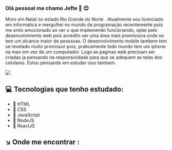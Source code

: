 ### Olá pessoal me chamo Jefte  👋 :blush:

<!--
**souza-jefte/souza-jefte** is a ✨ _special_ ✨ repository because its `README.md` (this file) appears on your GitHub profile.

Here are some ideas to get you started:

- 🔭 I’m currently working on ...
- 🌱 I’m currently learning ...
- 👯 I’m looking to collaborate on ...
- 🤔 I’m looking for help with ...
- 💬 Ask me about ...
- 📫 How to reach me: ...
- 😄 Pronouns: ...
- ⚡ Fun fact: ...
-->

Moro em Natal no estado Rio Grande do Norte . Atualmente sou licenciado em informatica e mergulhei no mundo da programação recentemente pois me sinto emocionado ao ver o que implementei funcionando, optei pelo desenvolvimento web pois acredito ser uma área  mais promissora onde se tem um alcance maior de pesssoas. O desenvolvimento mobile tambem tem se revelado muito promissor pois,  praticamente todo mundo tem um iphone na mao em vez de um computador. Logo as paginas web precisam ser criadas ja pensando na responsividade para que se adequem as telas dos celulares. Estou pensando em estudar isso tambem.

![](https://miro.medium.com/max/1620/1*EFbRMLOp-q2FhCVtu1wx0Q.png)

## :computer: Tecnologias que tenho estudado:

   -  :large_blue_diamond: HTML 
   -  :large_blue_diamond: CSS
   -  :large_blue_diamond: JavaScript
   -  :large_blue_diamond: NodeJS
   -  :large_blue_diamond: ReactJS
   

## :arrow_lower_right: Onde me encontrar :
   
   
   
   
